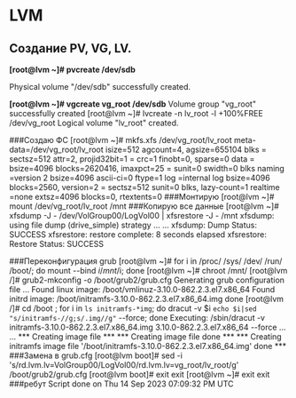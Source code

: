 # LVM

## Создание PV, VG, LV.

**[root@lvm ~]# pvcreate /dev/sdb**

  Physical volume "/dev/sdb" successfully created.

**[root@lvm ~]# vgcreate vg_root /dev/sdb**
  Volume group "vg_root" successfully created
[root@lvm ~]# lvcreate -n lv_root -l +100%FREE /dev/vg_root
  Logical volume "lv_root" created.

###Создаю ФС
[root@lvm ~]# mkfs.xfs /dev/vg_root/lv_root
meta-data=/dev/vg_root/lv_root   isize=512    agcount=4, agsize=655104 blks
         =                       sectsz=512   attr=2, projid32bit=1
         =                       crc=1        finobt=0, sparse=0
data     =                       bsize=4096   blocks=2620416, imaxpct=25
         =                       sunit=0      swidth=0 blks
naming   =version 2              bsize=4096   ascii-ci=0 ftype=1
log      =internal log           bsize=4096   blocks=2560, version=2
         =                       sectsz=512   sunit=0 blks, lazy-count=1
realtime =none                   extsz=4096   blocks=0, rtextents=0
###Монтирую
[root@lvm ~]# mount /dev/vg_root/lv_root /mnt
###Копирую все данные
[root@lvm ~]# xfsdump -J - /dev/VolGroup00/LogVol00 | xfsrestore -J - /mnt
xfsdump: using file dump (drive_simple) strategy
...
...
xfsdump: Dump Status: SUCCESS
xfsrestore: restore complete: 8 seconds elapsed
xfsrestore: Restore Status: SUCCESS

###Переконфигурация grub
[root@lvm ~]# for i in /proc/ /sys/ /dev/ /run/ /boot/; do mount --bind $i /mnt/$i; done
[root@lvm ~]# chroot /mnt/
[root@lvm /]# grub2-mkconfig -o /boot/grub2/grub.cfg
Generating grub configuration file ...
Found linux image: /boot/vmlinuz-3.10.0-862.2.3.el7.x86_64
Found initrd image: /boot/initramfs-3.10.0-862.2.3.el7.x86_64.img
done
[root@lvm /]# cd /boot ; for i in `ls initramfs-*img`; do dracut -v $i `echo $i|sed "s/initramfs-//g;s/.img//g"` --force; done
Executing: /sbin/dracut -v initramfs-3.10.0-862.2.3.el7.x86_64.img 3.10.0-862.2.3.el7.x86_64 --force
...
...
*** Creating image file ***
*** Creating image file done ***
*** Creating initramfs image file '/boot/initramfs-3.10.0-862.2.3.el7.x86_64.img' done ***
###Замена в grub.cfg
[root@lvm boot]# sed -i 's/rd.lvm.lv=VolGroup00\/LogVol00/rd.lvm.lv=vg_root\/lv_root/g' /boot/grub2/grub.cfg
[root@lvm boot]# exit
exit
[root@lvm ~]# exit
exit
###ребут
Script done on Thu 14 Sep 2023 07:09:32 PM UTC
